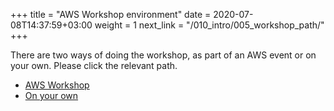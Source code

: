 +++
title = "AWS Workshop environment"
date = 2020-07-08T14:37:59+03:00
weight = 1
next_link = "/010_intro/005_workshop_path/"
+++

There are two ways of doing the workshop, as part of an AWS event or on your own. Please click the relevant path.  
- [AWS Workshop](/010_intro/aws_event/)
- [On your own](/010_intro/selfpaced/)